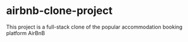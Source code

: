 # airbnb-clone-project
This project is a full-stack clone of the popular accommodation booking platform AirBnB
